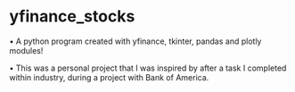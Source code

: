 # yfinance_stocks

• A python program created with yfinance, tkinter, pandas and plotly modules!

• This was a personal project that I was inspired by after a task I completed within industry, during a project with Bank of America.



